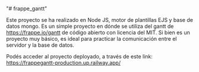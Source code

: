 "# frappe_gantt" 

Este proyecto se ha realizado en Node JS, motor de plantillas EJS y base de datos mongo.
Es un simple proyecto en dónde se utiliza del gantt de https://frappe.io/gantt de código abierto con licencia del MIT. 
Si bien es un proyecto muy básico, es ideal para practicar la comunicación entre el servidor y la base de datos.

Podés acceder al proyecto deployado, a través de este link: https://frappegantt-production.up.railway.app/